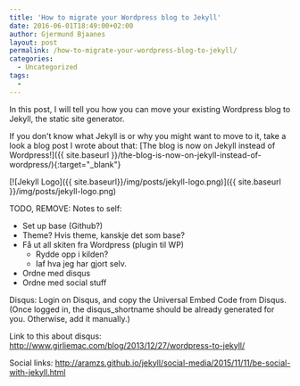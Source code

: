 ```yaml
---
title: 'How to migrate your Wordpress blog to Jekyll'
date: 2016-06-01T18:49:00+02:00
author: Gjermund Bjaanes
layout: post
permalink: /how-to-migrate-your-wordpress-blog-to-jekyll/
categories:
  - Uncategorized
tags:
  -
---
```


In this post, I will tell you how you can move your existing Wordpress blog to Jekyll, the static site generator.

<!--more-->

If you don't know what Jekyll is or why you might want to move to it, take a look a blog post I wrote about that:
[The blog is now on Jekyll instead of Wordpress!]({{ site.baseurl }}/the-blog-is-now-on-jekyll-instead-of-wordpress/){:target="_blank"}

[![Jekyll Logo]({{ site.baseurl}}/img/posts/jekyll-logo.png)]({{ site.baseurl }}/img/posts/jekyll-logo.png) 


TODO, REMOVE:
Notes to self:

* Set up base (Github?)
* Theme? Hvis theme, kanskje det som base?
* Få ut all skiten fra Wordpress (plugin til WP)
    * Rydde opp i kilden?
    * Iaf hva jeg har gjort selv.
* Ordne med disqus
* Ordne med social stuff

Disqus:
Login on Disqus, and copy the Universal Embed Code from Disqus. (Once logged in, the disqus_shortname should be already generated for you. Otherwise, add it manually.)

Link to this about disqus:
http://www.girliemac.com/blog/2013/12/27/wordpress-to-jekyll/

Social links:
http://aramzs.github.io/jekyll/social-media/2015/11/11/be-social-with-jekyll.html
